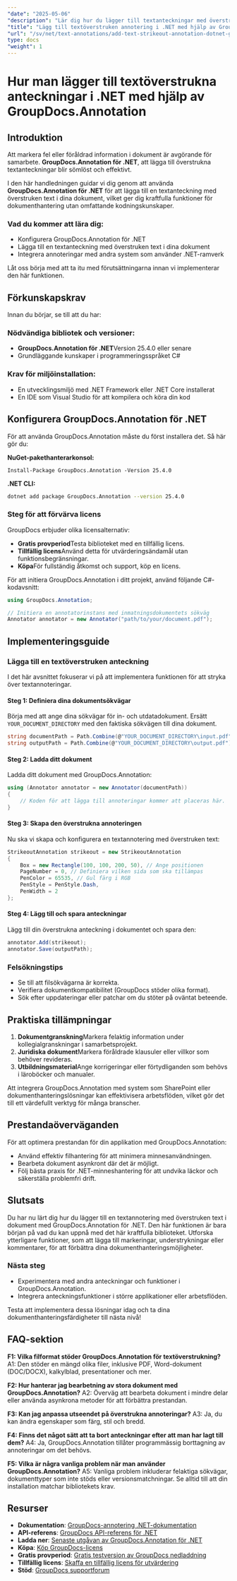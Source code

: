 ```yaml
---
"date": "2025-05-06"
"description": "Lär dig hur du lägger till textanteckningar med överstrukna texter i dina dokument med hjälp av GroupDocs.Annotation-biblioteket för .NET, vilket förbättrar dokumentgranskning och samarbete."
"title": "Lägg till textöverstruken annotering i .NET med hjälp av GroupDocs.Annotation"
"url": "/sv/net/text-annotations/add-text-strikeout-annotation-dotnet-groupdocs/"
type: docs
"weight": 1
---
```


# Hur man lägger till textöverstrukna anteckningar i .NET med hjälp av GroupDocs.Annotation

## Introduktion

Att markera fel eller föråldrad information i dokument är avgörande för samarbete. **GroupDocs.Annotation för .NET**, att lägga till överstrukna textanteckningar blir sömlöst och effektivt.

I den här handledningen guidar vi dig genom att använda **GroupDocs.Annotation för .NET** för att lägga till en textanteckning med överstruken text i dina dokument, vilket ger dig kraftfulla funktioner för dokumenthantering utan omfattande kodningskunskaper.

### Vad du kommer att lära dig:
- Konfigurera GroupDocs.Annotation för .NET
- Lägga till en textanteckning med överstruken text i dina dokument
- Integrera annoteringar med andra system som använder .NET-ramverk

Låt oss börja med att ta itu med förutsättningarna innan vi implementerar den här funktionen.

## Förkunskapskrav

Innan du börjar, se till att du har:

### Nödvändiga bibliotek och versioner:
- **GroupDocs.Annotation för .NET**Version 25.4.0 eller senare
- Grundläggande kunskaper i programmeringsspråket C#

### Krav för miljöinstallation:
- En utvecklingsmiljö med .NET Framework eller .NET Core installerat
- En IDE som Visual Studio för att kompilera och köra din kod

## Konfigurera GroupDocs.Annotation för .NET

För att använda GroupDocs.Annotation måste du först installera det. Så här gör du:

**NuGet-pakethanterarkonsol:**
```plaintext
Install-Package GroupDocs.Annotation -Version 25.4.0
```

**.NET CLI:**
```bash
dotnet add package GroupDocs.Annotation --version 25.4.0
```

### Steg för att förvärva licens

GroupDocs erbjuder olika licensalternativ:
- **Gratis provperiod**Testa biblioteket med en tillfällig licens.
- **Tillfällig licens**Använd detta för utvärderingsändamål utan funktionsbegränsningar.
- **Köpa**För fullständig åtkomst och support, köp en licens.

För att initiera GroupDocs.Annotation i ditt projekt, använd följande C#-kodavsnitt:

```csharp
using GroupDocs.Annotation;

// Initiera en annotatorinstans med inmatningsdokumentets sökväg
Annotator annotator = new Annotator("path/to/your/document.pdf");
```

## Implementeringsguide

### Lägga till en textöverstruken anteckning

I det här avsnittet fokuserar vi på att implementera funktionen för att stryka över textannoteringar.

#### Steg 1: Definiera dina dokumentsökvägar

Börja med att ange dina sökvägar för in- och utdatadokument. Ersätt `YOUR_DOCUMENT_DIRECTORY` med den faktiska sökvägen till dina dokument.

```csharp
string documentPath = Path.Combine(@"YOUR_DOCUMENT_DIRECTORY\input.pdf");
string outputPath = Path.Combine(@"YOUR_DOCUMENT_DIRECTORY\output.pdf");
```

#### Steg 2: Ladda ditt dokument

Ladda ditt dokument med GroupDocs.Annotation:

```csharp
using (Annotator annotator = new Annotator(documentPath))
{
    // Koden för att lägga till annoteringar kommer att placeras här.
}
```

#### Steg 3: Skapa den överstrukna annoteringen

Nu ska vi skapa och konfigurera en textannotering med överstruken text:

```csharp
StrikeoutAnnotation strikeout = new StrikeoutAnnotation
{
    Box = new Rectangle(100, 100, 200, 50), // Ange positionen
    PageNumber = 0, // Definiera vilken sida som ska tillämpas
    PenColor = 65535, // Gul färg i RGB
    PenStyle = PenStyle.Dash,
    PenWidth = 2
};
```

#### Steg 4: Lägg till och spara anteckningar

Lägg till din överstrukna anteckning i dokumentet och spara den:

```csharp
annotator.Add(strikeout);
annotator.Save(outputPath);
```

### Felsökningstips

- Se till att filsökvägarna är korrekta.
- Verifiera dokumentkompatibilitet (GroupDocs stöder olika format).
- Sök efter uppdateringar eller patchar om du stöter på oväntat beteende.

## Praktiska tillämpningar

1. **Dokumentgranskning**Markera felaktig information under kollegialgranskningar i samarbetsprojekt.
2. **Juridiska dokument**Markera föråldrade klausuler eller villkor som behöver revideras.
3. **Utbildningsmaterial**Ange korrigeringar eller förtydliganden som behövs i läroböcker och manualer.

Att integrera GroupDocs.Annotation med system som SharePoint eller dokumenthanteringslösningar kan effektivisera arbetsflöden, vilket gör det till ett värdefullt verktyg för många branscher.

## Prestandaöverväganden

För att optimera prestandan för din applikation med GroupDocs.Annotation:
- Använd effektiv filhantering för att minimera minnesanvändningen.
- Bearbeta dokument asynkront där det är möjligt.
- Följ bästa praxis för .NET-minneshantering för att undvika läckor och säkerställa problemfri drift.

## Slutsats

Du har nu lärt dig hur du lägger till en textannotering med överstruken text i dokument med GroupDocs.Annotation för .NET. Den här funktionen är bara början på vad du kan uppnå med det här kraftfulla biblioteket. Utforska ytterligare funktioner, som att lägga till markeringar, understrykningar eller kommentarer, för att förbättra dina dokumenthanteringsmöjligheter.

### Nästa steg
- Experimentera med andra anteckningar och funktioner i GroupDocs.Annotation.
- Integrera anteckningsfunktioner i större applikationer eller arbetsflöden.

Testa att implementera dessa lösningar idag och ta dina dokumenthanteringsfärdigheter till nästa nivå!

## FAQ-sektion

**F1: Vilka filformat stöder GroupDocs.Annotation för textöverstrukning?**
A1: Den stöder en mängd olika filer, inklusive PDF, Word-dokument (DOC/DOCX), kalkylblad, presentationer och mer.

**F2: Hur hanterar jag bearbetning av stora dokument med GroupDocs.Annotation?**
A2: Överväg att bearbeta dokument i mindre delar eller använda asynkrona metoder för att förbättra prestandan.

**F3: Kan jag anpassa utseendet på överstrukna annoteringar?**
A3: Ja, du kan ändra egenskaper som färg, stil och bredd.

**F4: Finns det något sätt att ta bort anteckningar efter att man har lagt till dem?**
A4: Ja, GroupDocs.Annotation tillåter programmässig borttagning av annoteringar om det behövs.

**F5: Vilka är några vanliga problem när man använder GroupDocs.Annotation?**
A5: Vanliga problem inkluderar felaktiga sökvägar, dokumenttyper som inte stöds eller versionsmatchningar. Se alltid till att din installation matchar bibliotekets krav.

## Resurser
- **Dokumentation**: [GroupDocs-annotering .NET-dokumentation](https://docs.groupdocs.com/annotation/net/)
- **API-referens**: [GroupDocs API-referens för .NET](https://reference.groupdocs.com/annotation/net/)
- **Ladda ner**: [Senaste utgåvan av GroupDocs.Annotation för .NET](https://releases.groupdocs.com/annotation/net/)
- **Köpa**: [Köp GroupDocs-licens](https://purchase.groupdocs.com/buy)
- **Gratis provperiod**: [Gratis testversion av GroupDocs nedladdning](https://releases.groupdocs.com/annotation/net/)
- **Tillfällig licens**: [Skaffa en tillfällig licens för utvärdering](https://purchase.groupdocs.com/temporary-license/)
- **Stöd**: [GroupDocs supportforum](https://forum.groupdocs.com/c/annotation/)